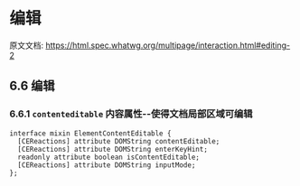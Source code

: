 # 编辑

原文文档: https://html.spec.whatwg.org/multipage/interaction.html#editing-2

## 6.6 编辑

### 6.6.1 `contenteditable` 内容属性--使得文档局部区域可编辑

```IDL
interface mixin ElementContentEditable {
  [CEReactions] attribute DOMString contentEditable;
  [CEReactions] attribute DOMString enterKeyHint;
  readonly attribute boolean isContentEditable;
  [CEReactions] attribute DOMString inputMode;
};
```
